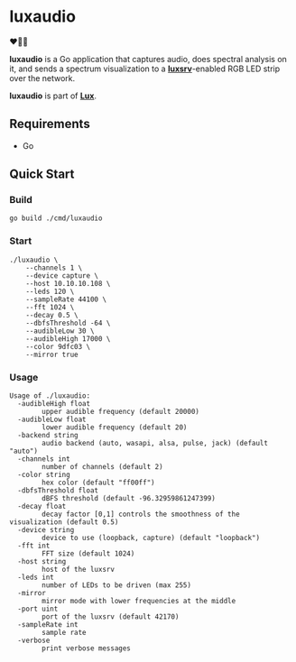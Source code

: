 # luxaudio
❤️💚💙

**luxaudio** is a Go application that captures audio, does spectral analysis 
on it, and sends a spectrum visualization to a **[luxsrv](https://github.com/ivkos/luxsrv)**-enabled RGB LED strip 
over the network.

**luxaudio** is part of **[Lux](https://github.com/ivkos/lux)**.


## Requirements
* Go

## Quick Start

### Build
`go build ./cmd/luxaudio`

### Start
```
./luxaudio \
    --channels 1 \
    --device capture \
    --host 10.10.10.108 \
    --leds 120 \
    --sampleRate 44100 \
    --fft 1024 \
    --decay 0.5 \
    --dbfsThreshold -64 \
    --audibleLow 30 \
    --audibleHigh 17000 \
    --color 9dfc03 \
    --mirror true
```

### Usage
```
Usage of ./luxaudio:
  -audibleHigh float
        upper audible frequency (default 20000)
  -audibleLow float
        lower audible frequency (default 20)
  -backend string
        audio backend (auto, wasapi, alsa, pulse, jack) (default "auto")
  -channels int
        number of channels (default 2)
  -color string
        hex color (default "ff00ff")
  -dbfsThreshold float
        dBFS threshold (default -96.32959861247399)
  -decay float
        decay factor [0,1] controls the smoothness of the visualization (default 0.5)
  -device string
        device to use (loopback, capture) (default "loopback")
  -fft int
        FFT size (default 1024)
  -host string
        host of the luxsrv
  -leds int
        number of LEDs to be driven (max 255)
  -mirror
        mirror mode with lower frequencies at the middle
  -port uint
        port of the luxsrv (default 42170)
  -sampleRate int
        sample rate
  -verbose
        print verbose messages
```
